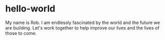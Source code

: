 # hello-world

My name is Rob. I am endlessly fascinated by the world and the future we are building. Let's work together to help improve our lives and the lives of those to come.
